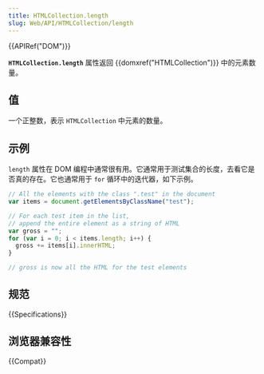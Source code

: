 ```yaml
---
title: HTMLCollection.length
slug: Web/API/HTMLCollection/length
---
```

{{APIRef("DOM")}}

**`HTMLCollection.length`** 属性返回 {{domxref("HTMLCollection")}} 中的元素数量。

## 值

一个正整数，表示 `HTMLCollection` 中元素的数量。

## 示例

`length` 属性在 DOM 编程中通常很有用。它通常用于测试集合的长度，去看它是否真的存在。它也通常用于 `for` 循环中的迭代器，如下示例。

```js
// All the elements with the class ".test" in the document
var items = document.getElementsByClassName("test");

// For each test item in the list,
// append the entire element as a string of HTML
var gross = "";
for (var i = 0; i < items.length; i++) {
  gross += items[i].innerHTML;
}

// gross is now all the HTML for the test elements
```

## 规范

{{Specifications}}

## 浏览器兼容性

{{Compat}}
